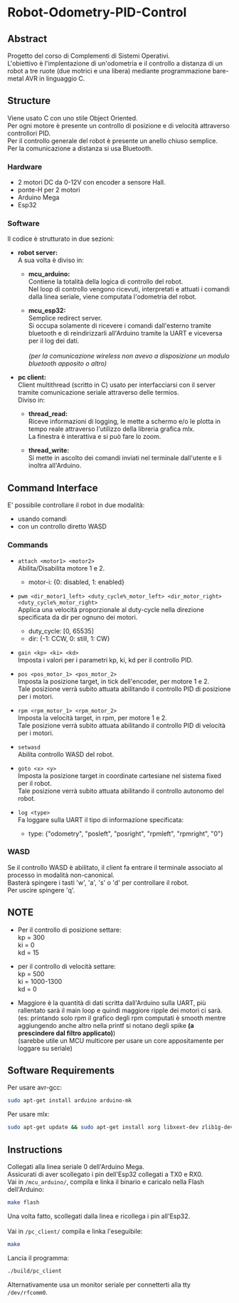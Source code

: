 # Robot-Odometry-PID-Control
## Abstract
Progetto del corso di Complementi di Sistemi Operativi. \
L'obiettivo è l'implentazione di un'odometria e il controllo a distanza di un robot a tre ruote (due motrici e una libera) mediante programmazione bare-metal AVR in linguaggio C.

## Structure
Viene usato C con uno stile Object Oriented. \
Per ogni motore è presente un controllo di posizione e di velocità attraverso controllori PID. \
Per il controllo generale del robot è presente un anello chiuso semplice. \
Per la comunicazione a distanza si usa Bluetooth.

### Hardware
- 2 motori DC da 0-12V con encoder a sensore Hall.
- ponte-H per 2 motori
- Arduino Mega
- Esp32


### Software
Il codice è strutturato in due sezioni:
- **robot server:** \
    A sua volta è diviso in:

    - **mcu_arduino:** \
    Contiene la totalità della logica di controllo del robot. \
    Nel loop di controllo vengono ricevuti, interpretati e attuati i comandi dalla linea seriale, viene computata l'odometria del robot.

    - **mcu_esp32:** \
    Semplice redirect server. \
    Si occupa solamente di ricevere i comandi dall'esterno tramite bluetooth e di reindirizzarli all'Arduino tramite la UART e viceversa per il log dei dati. \
    \
    *(per la comunicazione wireless non avevo a disposizione un modulo bluetooth apposito o altro)*

- **pc client:** \
    Client multithread (scritto in C) usato per interfacciarsi con il server tramite comunicazione seriale attraverso delle termios. \
    Diviso in:

    - **thread_read:** \
    Riceve informazioni di logging, le mette a schermo e/o le plotta in tempo reale attraverso l'utilizzo della libreria grafica mlx. \
    La finestra è interattiva e si può fare lo zoom.

    - **thread_write:** \
    Si mette in ascolto dei comandi inviati nel terminale dall'utente e li inoltra all'Arduino.

## Command Interface
E' possibile controllare il robot in due modalità:
- usando comandi
- con un controllo diretto WASD

### Commands
- `attach <motor1> <motor2>` \
Abilita/Disabilita motore 1 e 2.
    - motor-i: {0: disabled, 1: enabled}

- `pwm <dir_motor1_left> <duty_cycle%_motor_left> <dir_motor_right> <duty_cycle%_motor_right>` \
Applica una velocità proporzionale al duty-cycle nella direzione specificata da dir per ognuno dei motori.
    - duty_cycle: [0, 65535]
    - dir: {-1: CCW, 0: still, 1: CW}

- `gain <kp> <ki> <kd>` \
Imposta i valori per i parametri kp, ki, kd per il controllo PID.

- `pos <pos_motor_1> <pos_motor_2>` \
Imposta la posizione target, in tick dell'encoder, per motore 1 e 2. \
Tale posizione verrà subito attuata abilitando il controllo PID di posizione per i motori.

- `rpm <rpm_motor_1> <rpm_motor_2>` \
Imposta la velocità target, in rpm, per motore 1 e 2. \
Tale posizione verrà subito attuata abilitando il controllo PID di velocità per i motori.

- `setwasd` \
Abilita controllo WASD del robot.

- `goto <x> <y>` \
Imposta la posizione target in coordinate cartesiane nel sistema fixed per il robot. \
Tale posizione verrà subito attuata abilitando il controllo autonomo del robot.

- `log <type>` \
Fa loggare sulla UART il tipo di informazione specificata:
    - type: {"odometry", "posleft", "posright", "rpmleft", "rpmright", "0"} 

### WASD
Se il controllo WASD è abilitato, il client fa entrare il terminale associato al processo in modalità non-canonical. \
Basterà spingere i tasti 'w', 'a', 's' o 'd' per controllare il robot. \
Per uscire spingere 'q'.

## NOTE
- Per il controllo di posizione settare: \
    kp = 300 \
    ki = 0 \
    kd = 15 

- per il controllo di velocità settare: \
    kp = 500 \
    ki = 1000-1300 \
    kd = 0

- Maggiore è la quantità di dati scritta dall'Arduino sulla UART, più rallentato sarà il main loop e quindi maggiore ripple dei motori ci sarà. \
(es: printando solo rpm il grafico degli rpm computati è smooth mentre aggiungendo anche altro nella printf si notano degli spike **(a prescindere dal filtro applicato)**) \
(sarebbe utile un MCU multicore per usare un core appositamente per loggare su seriale)

## Software Requirements
Per usare avr-gcc: 
```bash
sudo apt-get install arduino arduino-mk
```
Per usare mlx:
```bash
sudo apt-get update && sudo apt-get install xorg libxext-dev zlib1g-dev libbsd-dev
```

## Instructions
Collegati alla linea seriale 0 dell'Arduino Mega. \
Assicurati di aver scollegato i pin dell'Esp32 collegati a TX0 e RX0. \
Vai in `/mcu_arduino/`, compila e linka il binario e caricalo nella Flash dell'Arduino:
```bash
make flash
```

Una volta fatto, scollegati dalla linea e ricollega i pin all'Esp32. \
\
Vai in `/pc_client/` compila e linka l'eseguibile:
```bash
make
```

Lancia il programma:
```bash
./build/pc_client
```

Alternativamente usa un monitor seriale per connetterti alla tty `/dev/rfcomm0`.